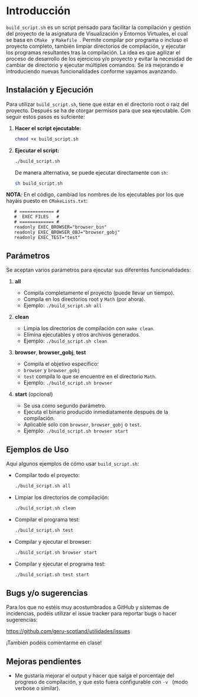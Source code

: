 # Introducción
`build_script.sh` es un script pensado para facilitar la compilación y gestión del proyecto de la asignatura de Visualización y Entornos Virtuales, el cual se basa en  ```CMake ``` y  ```Makefile ```. Permite compilar por programa o incluso el proyecto completo, también limpiar directorios de compilación, y ejecutar los programas resultantes tras la compilación. La idea es que agilizar el proceso de desarrollo de los ejercicios y/o proyecto y evitar la necesidad de cambiar de directorio y ejecutar múltiples comandos. Se irá mejorando e introduciendo nuevas funcionalidades conforme vayamos avanzando.

## Instalación y Ejecución
Para utilizar `build_script.sh`, tiene que estar en el directorio root o raíz del proyecto. Después se ha de otorgar permisos para que sea ejecutable. Con seguir estos pasos es sufciente:

1. **Hacer el script ejecutable:**
   ```bash
   chmod +x build_script.sh
   ```
2. **Ejecutar el script:**
   ```bash
   ./build_script.sh
   ```

   De manera alternativa, se puede ejecutar directamente con `sh`:
   ```bash
   sh build_script.sh
   ``` 
**NOTA**:
En el código, cambiad los nombres de los ejecutables por los que hayáis puesto en ```CMakeLists.txt```:
```
   # ============= #
   #  EXEC FILES   #
   # ============= #
   readonly EXEC_BROWSER="browser_bin"
   readonly EXEC_BROWSER_OBJ="browser_gobj"
   readonly EXEC_TEST="test"
```
## Parámetros
Se aceptan varios parámetros para ejecutar sus diferentes funcionalidades:

1. **all**
   - Compila completamente el proyecto (puede llevar un tiempo).
   - Compila en los directorios root y `Math` (por ahora).
   - Ejemplo: `./build_script.sh all`

2. **clean**
   - Limpia los directorios de compilación con `make clean`.
   - Elimina ejecutables y otros archivos generados.
   - Ejemplo: `./build_script.sh clean`

3. **browser**, **browser_gobj**, **test**
   - Compila el objetivo específico:
   - `browser` y `browser_gobj`
   - `test` compila lo que se encuentre en el directorio `Math`.
   - Ejemplo: `./build_script.sh browser`

4. **start** (opcional)
   - Se usa como segundo parámetro.
   - Ejecuta el binario producido inmediatamente después de la compilación.
   - Aplicable solo con `browser`, `browser_gobj` o `test`.
   - Ejemplo: `./build_script.sh browser start`

## Ejemplos de Uso
Aquí algunos ejemplos de cómo usar `build_script.sh`:

- Compilar todo el proyecto:
  ```bash
  ./build_script.sh all
  ```
- Limpiar los directorios de compilación:
  ```bash
  ./build_script.sh clean
  ```
- Compilar el programa test:
  ```bash
  ./build_script.sh test
  ```  
- Compilar y ejecutar el browser:
  ```bash
  ./build_script.sh browser start
  ```
- Compilar y ejecutar el programa test:
  ```bash
  ./build_script.sh test start
  ```

## Bugs y/o sugerencias
Para los que no estéis muy acostumbrados a GitHub y sistemas de incidencias, podéis utilizar el issue tracker para reportar bugs o hacer sugerencias:

https://github.com/geru-scotland/utilidades/issues

¡También podéis comentarme en clase!

## Mejoras pendientes
- Me gustaría mejorar el output y hacer que salga el porcentaje del progreso de compilación, y que esto fuera configurable con ```-v ``` (modo verbose o similar).
